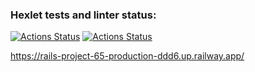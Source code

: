 ### Hexlet tests and linter status:
[![Actions Status](https://github.com/kirill-khalevin-hexlet/rails-project-65/workflows/hexlet-check/badge.svg)](https://github.com/kirill-khalevin-hexlet/rails-project-65/actions)
[![Actions Status](https://github.com/kirill-khalevin-hexlet/rails-project-65/workflows/rubocop/badge.svg)](https://github.com/kirill-khalevin-hexlet/rails-project-65/actions)

https://rails-project-65-production-ddd6.up.railway.app/
